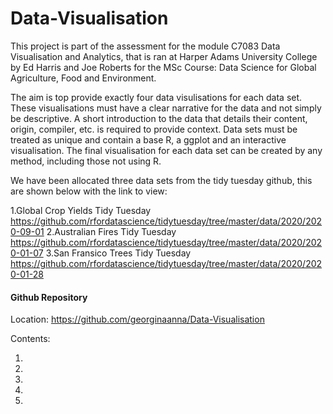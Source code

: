 # Data-Visualisation

This project is part of the assessment for the module C7083 Data Visualisation and Analytics, that is ran at Harper Adams University College by Ed Harris and Joe Roberts for the MSc Course: Data Science for Global Agriculture, Food and Environment. 

The aim is top provide exactly four data visulisations for each data set. These visualisations must have a clear narrative for the data and not simply be descriptive. A short introduction to the data that details their content, origin, compiler, etc. is required to provide context. Data sets must be treated as unique and contain a base R, a ggplot and an interactive visualisation. The final visualisation for each data set can be created by any method, including those not using R. 

We have been allocated three data sets from the tidy tuesday github, this are shown below with the link to view:

1.Global Crop Yields	Tidy Tuesday	https://github.com/rfordatascience/tidytuesday/tree/master/data/2020/2020-09-01
2.Australian Fires	Tidy Tuesday	https://github.com/rfordatascience/tidytuesday/tree/master/data/2020/2020-01-07
3.San Fransico Trees	Tidy Tuesday	https://github.com/rfordatascience/tidytuesday/tree/master/data/2020/2020-01-28

#### Github Repository 

Location: https://github.com/georginaanna/Data-Visualisation

Contents:

1. 
2. 
3. 
4. 
5. 
